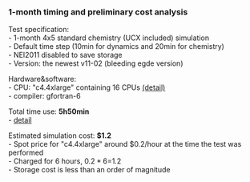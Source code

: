 ### 1-month timing and preliminary cost analysis

Test specification: <br/>
    - 1-month 4x5 standard chemistry (UCX included) simulation <br/>
    - Default time step (10min for dynamics and 20min for chemistry) <br/>
    - NEI2011 disabled to save storage <br/>
    - Version: the newest v11-02 (bleeding egde version) <br/>

Hardware&software: <br/>
    - CPU: "c4.4xlarge" containing 16 CPUs [(detail)](log/cpuinfo.log) <br/>
    - compiler: gfortran-6 <br/>

Total time use: **5h50min**   <br/>
    - [detail](log/timing_1month_c4.4xlarge_1500IOPS.log) <br/>

Estimated simulation cost: **$1.2**  <br/>
    - Spot price for "c4.4xlarge" around $0.2/hour at the time the test was performed <br/>
    - Charged for 6 hours, $0.2*6=$1.2 <br/>
    - Storage cost is less than an order of magnitude <br/>
